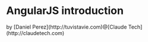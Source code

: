 # AngularJS introduction

<!-- .element: class="center" --> by [Daniel Perez](http://tuvistavie.com)@[Claude Tech](http://claudetech.com)
